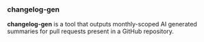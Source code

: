 ### changelog-gen

**changelog-gen** is a tool that outputs monthly-scoped AI generated summaries for
pull requests present in a GitHub repository.
